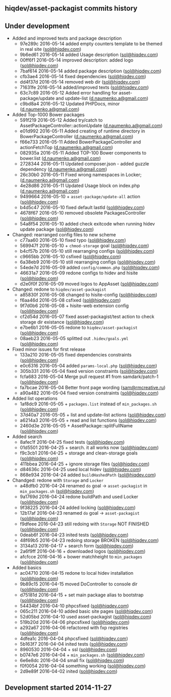hiqdev/asset-packagist commits history
--------------------------------------

## Under development

- Added and improved texts and package description
    - 97e289c 2016-05-14 added empty counters template to be themed in real site (sol@hiqdev.com)
    - 9b6ed61 2016-05-14 added Usage description (sol@hiqdev.com)
    - 00ff6f1 2016-05-14 improved description: added logo (sol@hiqdev.com)
    - 7baf614 2016-05-14 added package description (sol@hiqdev.com)
    - cfb3ae4 2016-05-14 fixed dependencies (sol@hiqdev.com)
    - dd4f37d 2016-05-14 removed web dir (sol@hiqdev.com)
    - 71631fe 2016-05-14 added/improved texts (sol@hiqdev.com)
    - 63c7c89 2016-05-12 Added error handling for asset-package/update and update-list (d.naumenko.a@gmail.com)
    - c9bd8a4 2016-05-12 Updated PHPDocs, minor (d.naumenko.a@gmail.com)
- Added Top-1000 Bower packages
    - 591f219 2016-05-12 Added try/catch to AssetPackageController::actionUpdate (d.naumenko.a@gmail.com)
    - e01d992 2016-05-11 Added creating of runtime directory in BowerPackageController (d.naumenko.a@gmail.com)
    - f66e733 2016-05-11 Added BowerPackageController and actionFetchTop (d.naumenko.a@gmail.com)
    - 082935a 2016-05-11 Added TOP-100 Bower components to bower.list (d.naumenko.a@gmail.com)
    - 2728344 2016-05-11 Updated composer.json - added guzzle dependency (d.naumenko.a@gmail.com)
    - 26c30b0 2016-05-11 Fixed wrong namespaces in Locker; (d.naumenko.a@gmail.com)
    - 4e28d86 2016-05-11 Updated Usage block on index.php (d.naumenko.a@gmail.com)
    - 9499664 2016-05-10 + `asset-package/update-all` action (sol@hiqdev.com)
    - b4d5c47 2016-05-10 fixed default lastId (sol@hiqdev.com)
    - 4678f67 2016-05-10 removed obsolete PackagesController (sol@hiqdev.com)
    - 54a8f54 2016-05-10 added check exitcode when running hidev update package (sol@hiqdev.com)
- Changed: rearranged config files to new scheme
    - c77aa60 2016-05-10 fixed typo (sol@hiqdev.com)
    - 569947f 2016-05-10 + `chmod-storage` goal (sol@hiqdev.com)
    - b4cf57b 2016-05-10 still rearranging configs (sol@hiqdev.com)
    - c9665bb 2016-05-10 csfixed (sol@hiqdev.com)
    - 6a38eb9 2016-05-10 still rearranging configs (sol@hiqdev.com)
    - 54ede7d 2016-05-09 added `config/common.php` (sol@hiqdev.com)
    - 46631a7 2016-05-09 redone configs to hidev and hisite (sol@hiqdev.com)
    - d2e0f0f 2016-05-09 moved logos to AppAsset (sol@hiqdev.com)
- Changed: redone to `hiqdev/asset-packagist`
    - a85830f 2016-05-08 changed to hisite-config (sol@hiqdev.com)
    - f6aa46d 2016-05-08 csfixed (sol@hiqdev.com)
    - 9f7d0b6 2016-05-08 + hisite-web extension config (sol@hiqdev.com)
    - cf2d54d 2016-05-07 fixed asset-packagist/test action to check storage dir existance (sol@hiqdev.com)
    - e7be6b1 2016-05-05 redone to `hiqdev/asset-packagist` (sol@hiqdev.com)
    - 08aeb23 2016-05-05 splitted out `.hidev/goals.yml` (sol@hiqdev.com)
- Fixed minor issues for first release
    - 133a210 2016-05-05 fixed dependencies constraints (sol@hiqdev.com)
    - e0c6316 2016-05-04 added `params-local.php` (sol@hiqdev.com)
    - 305b331 2016-05-04 fixed version constraints (sol@hiqdev.com)
    - fcfa683 2016-05-04 Merge pull request #1 from samdark/patch-1 (sol@hiqdev.com)
    - fa7bcae 2016-05-04 Better front page wording (sam@rmcreative.ru)
    - a90a482 2016-05-04 fixed version constraints (sol@hiqdev.com)
- Added list operations
    - 1af8dc9 2016-05-05 + `packages.list` instead of `min_packages.sh` (sol@hiqdev.com)
    - 37d40a7 2016-05-05 + list and update-list actions (sol@hiqdev.com)
    - a6214a3 2016-05-05 + read and list functions (sol@hiqdev.com)
    - 2460d3e 2016-05-05 + AssetPackage::splitFullName (sol@hiqdev.com)
- Added search
    - 8afec1f 2016-04-25 fixed tests (sol@hiqdev.com)
    - 01d5501 2016-04-25 + search. it all works now (sol@hiqdev.com)
    - f9c3cb1 2016-04-25 + storage and clean-storage goals (sol@hiqdev.com)
    - 411bbea 2016-04-25 + ignore storage files (sol@hiqdev.com)
    - d84636c 2016-04-25 used local hidev (sol@hiqdev.com)
    - 868e934 2016-04-24 added `buildHashedPath` (sol@hiqdev.com)
- Chandged: redone with `Storage` and `Locker`
    - a48dfb0 2016-04-24 renamed `do` goal -> `asset-packagist` in `min_packages.sh` (sol@hiqdev.com)
    - 9a1769d 2016-04-24 redone buildPath and used Locker (sol@hiqdev.com)
    - 9f38225 2016-04-24 added locking (sol@hiqdev.com)
    - 12b17af 2016-04-23 renamed `do` goal -> `asset-packagist` (sol@hiqdev.com)
    - f9dfeee 2016-04-23 still redoing with `Storage` NOT FINISHED (sol@hiqdev.com)
    - 0deab6f 2016-04-23 inited tests (sol@hiqdev.com)
    - 48f69b5 2016-04-23 redoing storage BROKEN (sol@hiqdev.com)
    - 3134a13 2016-04-17 + search form (sol@hiqdev.com)
    - 2a6f9ff 2016-04-16 + downloaded logos (sol@hiqdev.com)
    - afcfcce 2016-04-16 + bower matchheight to `min_packages` (sol@hiqdev.com)
- Added basics
    - ac04710 2016-04-15 redone to local hidev installation (sol@hiqdev.com)
    - 9b89c15 2016-04-15 moved DoController to console dir (sol@hiqdev.com)
    - d75181d 2016-04-15 + set main package alias to bootstrap (sol@hiqdev.com)
    - 54434bf 2016-04-10 phpcsfixed (sol@hiqdev.com)
    - 065c211 2016-04-10 added basic site pages (sol@hiqdev.com)
    - 52d05bd 2016-04-10 used asset-packagist (sol@hiqdev.com)
    - 519b20d 2016-04-06 phpcsfixed (sol@hiqdev.com)
    - a292a67 2016-04-06 refactored with fxp registries (sol@hiqdev.com)
    - 4dfea1c 2016-04-04 phpcsfixed (sol@hiqdev.com)
    - 5b163f7 2016-04-04 inited tests (sol@hiqdev.com)
    - 8960530 2016-04-04 + ssl (sol@hiqdev.com)
    - b0747e6 2016-04-04 + `min_packages.sh` (sol@hiqdev.com)
    - 6e6e8dc 2016-04-04 small fix (sol@hiqdev.com)
    - f0f0054 2016-04-04 something working (sol@hiqdev.com)
    - 2d9e89f 2016-04-02 inited (sol@hiqdev.com)

## Development started 2014-11-27

